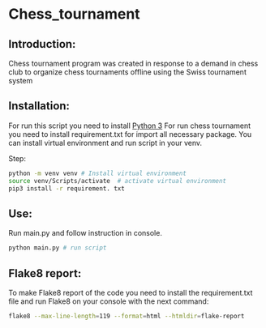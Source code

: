 # Chess_tournament

## Introduction:

Chess tournament program was created in response
to a demand in chess club to organize chess tournaments
offline using the Swiss tournament system

## Installation:

For run this script you need to install [Python 3](https://www.python.org/)
For run chess tournament you need to install requirement.txt for import all necessary package.
You can install virtual environment and run script in your venv.

Step:
````bash
python -m venv venv # Install virtual environment 
source venv/Scripts/activate  # activate virtual environment
pip3 install -r requirement. txt
````


## Use:

Run main.py and follow instruction in console.
````bash
python main.py # run script
````
 
## Flake8 report:
To make Flake8 report of the code you need to install the requirement.txt file
and run Flake8 on your console with the next command:

````bash
flake8 --max-line-length=119 --format=html --htmldir=flake-report
````
